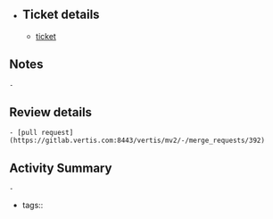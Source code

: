 - ## Ticket details
	- [ticket](https://gitlab.vertis.com:8443/vertis/mv2/-/issues/6872)
## Notes
	-
## Review details
	- [pull request](https://gitlab.vertis.com:8443/vertis/mv2/-/merge_requests/392)
## Activity Summary
	-
- tags::